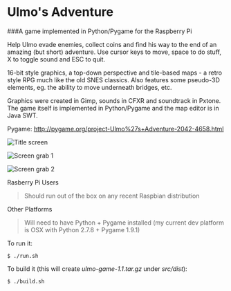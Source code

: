 # Ulmo's Adventure
###A game implemented in Python/Pygame for the Raspberry Pi

Help Ulmo evade enemies, collect coins and find his way to the end of an amazing (but short) adventure. Use cursor keys to move, space to do stuff, X to toggle sound and ESC to quit.

16-bit style graphics, a top-down perspective and tile-based maps - a retro style RPG much like the old SNES classics.  Also features some pseudo-3D elements, eg. the ability to move underneath bridges, etc.

Graphics were created in Gimp, sounds in CFXR and soundtrack in Pxtone. The game itself is implemented in Python/Pygame and the map editor is in Java SWT.

Pygame: http://pygame.org/project-Ulmo%27s+Adventure-2042-4658.html

![Title screen](http://i.imgur.com/zLdNJEH.png)

![Screen grab 1](http://i.imgur.com/nHshMfb.png)

![Screen grab 2](http://i.imgur.com/zH6n5qs.png)

Rasberry Pi Users
> Should run out of the box on any recent Raspbian distribution

Other Platforms
> Will need to have Python + Pygame installed (my current dev platform is OSX with Python 2.7.8 + Pygame 1.9.1)

To run it:
```
$ ./run.sh
```

To build it (this will create *ulmo-game-1.1.tar.gz* under *src/dist*):
```
$ ./build.sh
```

